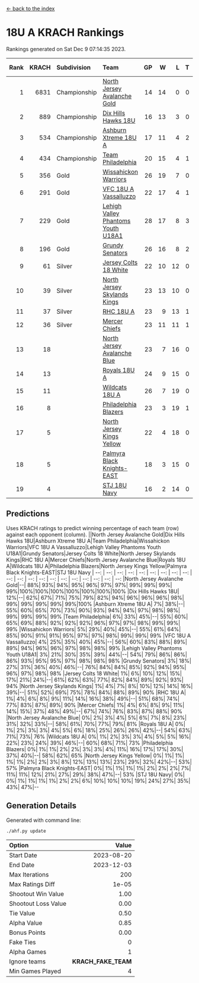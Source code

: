 [<- back to the index](readme.md)
# 18U A KRACH Rankings
Rankings generated on Sat Dec  9 07:14:35 2023.

Rank|KRACH|Subdivision|Team|GP|W|L|T|OTW|OTL|SoS|Exp Wins|Win Diff
---:|---:|:---|:---|---:|---:|---:|---:|---:|---:|---:|---:|---:
1|6831|Championship|[North Jersey Avalanche Gold](https://gamesheetstats.com/seasons/3659/teams/140737/schedule)|14|14|0|0|0|0|87|14.8|-0.0
2|889|Championship|[Dix Hills Hawks 18U](https://gamesheetstats.com/seasons/3659/teams/140731/schedule)|16|13|3|0|1|0|566|13.9|0.0
3|534|Championship|[Ashburn Xtreme 18U A](https://gamesheetstats.com/seasons/3659/teams/140730/schedule)|17|11|4|2|1|0|260|12.9|0.0
4|434|Championship|[Team Philadelphia](https://gamesheetstats.com/seasons/3659/teams/140745/schedule)|20|15|4|1|0|0|204|16.4|0.0
5|356|Gold|[Wissahickon Warriors](https://gamesheetstats.com/seasons/3659/teams/140748/schedule)|26|19|7|0|0|0|211|19.9|0.0
6|291|Gold|[VFC 18U A Vassalluzzo](https://gamesheetstats.com/seasons/3659/teams/140746/schedule)|22|17|4|1|2|1|120|18.4|0.0
7|229|Gold|[Lehigh Valley Phantoms Youth U18A1](https://gamesheetstats.com/seasons/3659/teams/140734/schedule)|28|17|8|3|0|0|200|19.4|0.0
8|196|Gold|[Grundy Senators](https://gamesheetstats.com/seasons/3659/teams/140732/schedule)|26|16|8|2|0|0|201|17.9|0.0
9|61|Silver|[Jersey Colts 18 White](https://gamesheetstats.com/seasons/3659/teams/140733/schedule)|22|10|12|0|0|2|1021|10.9|0.0
10|39|Silver|[North Jersey Skylands Kings](https://gamesheetstats.com/seasons/3659/teams/140739/schedule)|23|13|10|0|1|1|943|13.9|0.0
11|37|Silver|[RHC 18U A](https://gamesheetstats.com/seasons/3659/teams/140742/schedule)|23|9|13|1|0|1|184|10.4|0.0
12|36|Silver|[Mercer Chiefs](https://gamesheetstats.com/seasons/3659/teams/140735/schedule)|23|11|11|1|0|1|635|12.4|0.0
13|18||[North Jersey Avalanche Blue](https://gamesheetstats.com/seasons/3659/teams/140736/schedule)|23|7|16|0|0|1|173|7.9|0.0
14|13||[Royals 18U A](https://gamesheetstats.com/seasons/3659/teams/140743/schedule)|24|9|15|0|1|0|128|9.9|0.0
15|11||[Wildcats 18U A](https://gamesheetstats.com/seasons/3659/teams/140747/schedule)|26|7|19|0|1|1|826|7.9|0.0
16|8||[Philadelphia Blazers](https://gamesheetstats.com/seasons/3659/teams/140741/schedule)|23|3|19|1|0|2|188|4.4|0.0
17|5||[North Jersey Kings Yellow](https://gamesheetstats.com/seasons/3659/teams/140738/schedule)|22|4|18|0|1|0|672|4.9|0.0
18|5||[Palmyra Black Knights-EAST](https://gamesheetstats.com/seasons/3659/teams/140740/schedule)|18|3|15|0|2|0|144|3.9|0.0
19|4||[STJ 18U Navy](https://gamesheetstats.com/seasons/3659/teams/140744/schedule)|16|2|14|0|0|0|148|2.9|0.0

## Predictions
Uses KRACH ratings to predict winning percentage of each team (row) against each opponent (column).
||North Jersey Avalanche Gold|Dix Hills Hawks 18U|Ashburn Xtreme 18U A|Team Philadelphia|Wissahickon Warriors|VFC 18U A Vassalluzzo|Lehigh Valley Phantoms Youth U18A1|Grundy Senators|Jersey Colts 18 White|North Jersey Skylands Kings|RHC 18U A|Mercer Chiefs|North Jersey Avalanche Blue|Royals 18U A|Wildcats 18U A|Philadelphia Blazers|North Jersey Kings Yellow|Palmyra Black Knights-EAST|STJ 18U Navy
| --: | --: | --: | --: | --: | --: | --: | --: | --: | --: | --: | --: | --: | --: | --: | --: | --: | --: | --: | --: 
|North Jersey Avalanche Gold|--| 88%| 93%| 94%| 95%| 96%| 97%| 97%| 99%| 99%| 99%| 99%|100%|100%|100%|100%|100%|100%|100%
|Dix Hills Hawks 18U| 12%|--| 62%| 67%| 71%| 75%| 79%| 82%| 94%| 96%| 96%| 96%| 98%| 99%| 99%| 99%| 99%| 99%|100%
|Ashburn Xtreme 18U A|  7%| 38%|--| 55%| 60%| 65%| 70%| 73%| 90%| 93%| 94%| 94%| 97%| 98%| 98%| 99%| 99%| 99%| 99%
|Team Philadelphia|  6%| 33%| 45%|--| 55%| 60%| 65%| 69%| 88%| 92%| 92%| 92%| 96%| 97%| 97%| 98%| 99%| 99%| 99%
|Wissahickon Warriors|  5%| 29%| 40%| 45%|--| 55%| 61%| 64%| 85%| 90%| 91%| 91%| 95%| 97%| 97%| 98%| 99%| 99%| 99%
|VFC 18U A Vassalluzzo|  4%| 25%| 35%| 40%| 45%|--| 56%| 60%| 83%| 88%| 89%| 89%| 94%| 96%| 96%| 97%| 98%| 98%| 99%
|Lehigh Valley Phantoms Youth U18A1|  3%| 21%| 30%| 35%| 39%| 44%|--| 54%| 79%| 86%| 86%| 86%| 93%| 95%| 95%| 97%| 98%| 98%| 98%
|Grundy Senators|  3%| 18%| 27%| 31%| 36%| 40%| 46%|--| 76%| 84%| 84%| 85%| 92%| 94%| 95%| 96%| 97%| 98%| 98%
|Jersey Colts 18 White|  1%|  6%| 10%| 12%| 15%| 17%| 21%| 24%|--| 61%| 62%| 63%| 77%| 82%| 84%| 89%| 92%| 93%| 94%
|North Jersey Skylands Kings|  1%|  4%|  7%|  8%| 10%| 12%| 14%| 16%| 39%|--| 51%| 52%| 69%| 75%| 78%| 84%| 88%| 89%| 90%
|RHC 18U A|  1%|  4%|  6%|  8%|  9%| 11%| 14%| 16%| 38%| 49%|--| 51%| 68%| 74%| 77%| 83%| 87%| 89%| 90%
|Mercer Chiefs|  1%|  4%|  6%|  8%|  9%| 11%| 14%| 15%| 37%| 48%| 49%|--| 67%| 74%| 76%| 83%| 87%| 88%| 90%
|North Jersey Avalanche Blue|  0%|  2%|  3%|  4%|  5%|  6%|  7%|  8%| 23%| 31%| 32%| 33%|--| 58%| 61%| 70%| 77%| 79%| 81%
|Royals 18U A|  0%|  1%|  2%|  3%|  3%|  4%|  5%|  6%| 18%| 25%| 26%| 26%| 42%|--| 54%| 63%| 71%| 73%| 76%
|Wildcats 18U A|  0%|  1%|  2%|  3%|  3%|  4%|  5%|  5%| 16%| 22%| 23%| 24%| 39%| 46%|--| 60%| 68%| 71%| 73%
|Philadelphia Blazers|  0%|  1%|  1%|  2%|  2%|  3%|  3%|  4%| 11%| 16%| 17%| 17%| 30%| 37%| 40%|--| 58%| 62%| 65%
|North Jersey Kings Yellow|  0%|  1%|  1%|  1%|  1%|  2%|  2%|  3%|  8%| 12%| 13%| 13%| 23%| 29%| 32%| 42%|--| 53%| 57%
|Palmyra Black Knights-EAST|  0%|  1%|  1%|  1%|  1%|  2%|  2%|  2%|  7%| 11%| 11%| 12%| 21%| 27%| 29%| 38%| 47%|--| 53%
|STJ 18U Navy|  0%|  0%|  1%|  1%|  1%|  1%|  2%|  2%|  6%| 10%| 10%| 10%| 19%| 24%| 27%| 35%| 43%| 47%|--

## Generation Details

Generated with command line:
```
./ahf.py update
```

| Option | Value |
| :----- | ----: |
| Start Date | 2023-08-20 |
| End Date | 2023-12-03 |
| Max Iterations | 200 |
| Max Ratings Diff | 1e-05 |
| Shootout Win Value | 1.00 |
| Shootout Loss Value | 0.00 |
| Tie Value | 0.50 |
| Alpha Value | 0.85 |
| Bonus Points | 0.00 |
| Fake Ties | 0 |
| Alpha Games | 1 |
| Ignore teams | __KRACH_FAKE_TEAM__ |
| Min Games Played | 4 |

